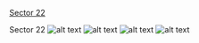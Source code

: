 [Sector 22](#sector22)

<a name = "sector22"></a>
Sector 22
![alt text](/images/HAT-P-21_Sector_22/HAT-P-21_Sector_22_a_TimeSeries.png)
![alt text](/images/HAT-P-21_Sector_22/HAT-P-21_Sector_22_b_FoldedLightCurve.png)
![alt text](/images/HAT-P-21_Sector_22/HAT-P-21_Sector_22_b_IndividualTransitsWithFit.png)
![alt text](/images/HAT-P-21_Sector_22/HAT-P-21_Sector_22_c_TimingResiduals.png)

